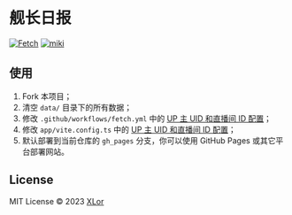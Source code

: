 # 舰长日报

[![Fetch](https://github.com/yjl9903/Miki-Captain/actions/workflows/fetch.yml/badge.svg)](https://github.com/yjl9903/Miki-Captain/actions/workflows/fetch.yml) [![miki](https://img.shields.io/endpoint?url=https://pages.onekuma.cn/project/miki&label=Miki)](https://miki.xlor.cn)

## 使用

1. Fork 本项目；
2. 清空 `data/` 目录下的所有数据；
3. 修改 `.github/workflows/fetch.yml` 中的 [UP 主 UID 和直播间 ID 配置](https://github.com/yjl9903/Miki-Captain/blob/f2cf495607220473137a151301a7dc769dee8f1c/.github/workflows/fetch.yml#L21-L22)；
4. 修改 `app/vite.config.ts` 中的 [UP 主 UID 和直播间 ID 配置](https://github.com/yjl9903/Miki-Captain/blob/f2cf495607220473137a151301a7dc769dee8f1c/app/vite.config.ts#L17-L19)；
5. 默认部署到当前仓库的 `gh_pages` 分支，你可以使用 GitHub Pages 或其它平台部署网站。

## License

MIT License © 2023 [XLor](https://github.com/yjl9903)
